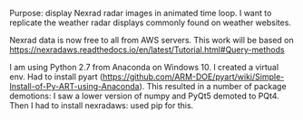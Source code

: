 Purpose: display Nexrad radar images in animated time loop.
I want to replicate the weather radar displays commonly found on weather websites.

Nexrad data is now free to all from AWS servers.
This work will be based on https://nexradaws.readthedocs.io/en/latest/Tutorial.html#Query-methods

I am using Python 2.7 from Anaconda on Windows 10.
I created a virtual env. Had to install pyart (https://github.com/ARM-DOE/pyart/wiki/Simple-Install-of-Py-ART-using-Anaconda).
This resulted in a number of package demotions: I saw a lower version of numpy and PyQt5 demoted to PQt4.
Then I had to install nexradaws: used pip for this.
